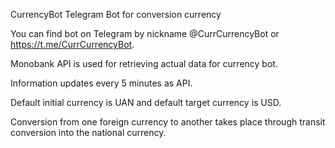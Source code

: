 CurrencyBot
Telegram Bot for conversion currency

You can find bot on Telegram by nickname @CurrCurrencyBot or https://t.me/CurrCurrencyBot.

Monobank API is used for retrieving actual data for currency bot.

Information updates every 5 minutes as API. 

Default initial currency is UAN and default target currency is USD.

Conversion from one foreign currency to another takes place through transit conversion into the national currency.

